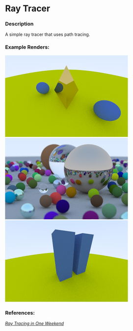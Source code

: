 # Ray Tracer
### Description
A simple ray tracer that uses path tracing.

### Example Renders:
![pyramid.png](assets%2Fpyramid.png)
![randomspheres.png](assets%2Frandomspheres.png)
![rectangular_prism.png](assets%2Frectangular_prism.png)
### References:
[_Ray Tracing in One Weekend_](https://raytracing.github.io/books/RayTracingInOneWeekend.html)
